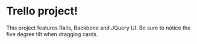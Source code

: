 # Trello project!

This project features Rails, Backbone and JQuery UI. Be sure to notice the five degree tilt when dragging cards.
